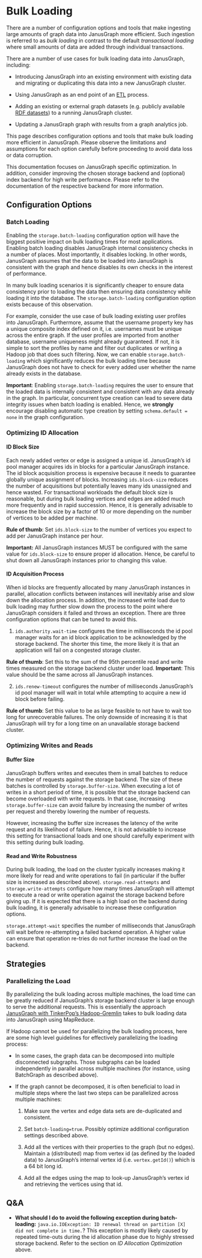 Bulk Loading
============

There are a number of configuration options and tools that make
ingesting large amounts of graph data into JanusGraph more efficient.
Such ingestion is referred to as *bulk loading* in contrast to the
default *transactional loading* where small amounts of data are added
through individual transactions.

There are a number of use cases for bulk loading data into JanusGraph,
including:

-   Introducing JanusGraph into an existing environment with existing
    data and migrating or duplicating this data into a new JanusGraph
    cluster.

-   Using JanusGraph as an end point of an
    [ETL](http://en.wikipedia.org/wiki/Extract,_transform,_load)
    process.

-   Adding an existing or external graph datasets (e.g. publicly
    available [RDF datasets](http://linkeddata.org/)) to a running
    JanusGraph cluster.

-   Updating a JanusGraph graph with results from a graph analytics job.

This page describes configuration options and tools that make bulk
loading more efficient in JanusGraph. Please observe the limitations and
assumptions for each option carefully before proceeding to avoid data
loss or data corruption.

This documentation focuses on JanusGraph specific optimization. In
addition, consider improving the chosen storage backend and (optional)
index backend for high write performance. Please refer to the
documentation of the respective backend for more information.

Configuration Options
---------------------

### Batch Loading

Enabling the `storage.batch-loading` configuration option will have the
biggest positive impact on bulk loading times for most applications.
Enabling batch loading disables JanusGraph internal consistency checks
in a number of places. Most importantly, it disables locking. In other
words, JanusGraph assumes that the data to be loaded into JanusGraph is
consistent with the graph and hence disables its own checks in the
interest of performance.

In many bulk loading scenarios it is significantly cheaper to ensure
data consistency prior to loading the data then ensuring data
consistency while loading it into the database. The
`storage.batch-loading` configuration option exists because of this
observation.

For example, consider the use case of bulk loading existing user
profiles into JanusGraph. Furthermore, assume that the username property
key has a unique composite index defined on it, i.e. usernames must be
unique across the entire graph. If the user profiles are imported from
another database, username uniqueness might already guaranteed. If not,
it is simple to sort the profiles by name and filter out duplicates or
writing a Hadoop job that does such filtering. Now, we can enable
`storage.batch-loading` which significantly reduces the bulk loading
time because JanusGraph does not have to check for every added user
whether the name already exists in the database.

**Important**: Enabling `storage.batch-loading` requires the user to
ensure that the loaded data is internally consistent and consistent with
any data already in the graph. In particular, concurrent type creation
can lead to severe data integrity issues when batch loading is enabled.
Hence, we **strongly** encourage disabling automatic type creation by
setting `schema.default = none` in the graph configuration.

### Optimizing ID Allocation

#### ID Block Size

Each newly added vertex or edge is assigned a unique id. JanusGraph’s id
pool manager acquires ids in blocks for a particular JanusGraph
instance. The id block acquisition process is expensive because it needs
to guarantee globally unique assignment of blocks. Increasing
`ids.block-size` reduces the number of acquisitions but potentially
leaves many ids unassigned and hence wasted. For transactional workloads
the default block size is reasonable, but during bulk loading vertices
and edges are added much more frequently and in rapid succession. Hence,
it is generally advisable to increase the block size by a factor of 10
or more depending on the number of vertices to be added per machine.

**Rule of thumb**: Set `ids.block-size` to the number of vertices you
expect to add per JanusGraph instance per hour.

**Important:** All JanusGraph instances MUST be configured with the same
value for `ids.block-size` to ensure proper id allocation. Hence, be
careful to shut down all JanusGraph instances prior to changing this
value.

#### ID Acquisition Process

When id blocks are frequently allocated by many JanusGraph instances in
parallel, allocation conflicts between instances will inevitably arise
and slow down the allocation process. In addition, the increased write
load due to bulk loading may further slow down the process to the point
where JanusGraph considers it failed and throws an exception. There are
three configuration options that can be tuned to avoid this.

1) `ids.authority.wait-time` configures the time in milliseconds the id
pool manager waits for an id block application to be acknowledged by the
storage backend. The shorter this time, the more likely it is that an
application will fail on a congested storage cluster.

**Rule of thumb**: Set this to the sum of the 95th percentile read and
write times measured on the storage backend cluster under load.
**Important**: This value should be the same across all JanusGraph
instances.

2) `ids.renew-timeout` configures the number of milliseconds
JanusGraph’s id pool manager will wait in total while attempting to
acquire a new id block before failing.

**Rule of thumb**: Set this value to be as large feasible to not have to
wait too long for unrecoverable failures. The only downside of
increasing it is that JanusGraph will try for a long time on an
unavailable storage backend cluster.

### Optimizing Writes and Reads

#### Buffer Size

JanusGraph buffers writes and executes them in small batches to reduce
the number of requests against the storage backend. The size of these
batches is controlled by `storage.buffer-size`. When executing a lot of
writes in a short period of time, it is possible that the storage
backend can become overloaded with write requests. In that case,
increasing `storage.buffer-size` can avoid failure by increasing the
number of writes per request and thereby lowering the number of
requests.

However, increasing the buffer size increases the latency of the write
request and its likelihood of failure. Hence, it is not advisable to
increase this setting for transactional loads and one should carefully
experiment with this setting during bulk loading.

#### Read and Write Robustness

During bulk loading, the load on the cluster typically increases making
it more likely for read and write operations to fail (in particular if
the buffer size is increased as described above).
`storage.read-attempts` and `storage.write-attempts` configure how many
times JanusGraph will attempt to execute a read or write operation
against the storage backend before giving up. If it is expected that
there is a high load on the backend during bulk loading, it is generally
advisable to increase these configuration options.

`storage.attempt-wait` specifies the number of milliseconds that
JanusGraph will wait before re-attempting a failed backend operation. A
higher value can ensure that operation re-tries do not further increase
the load on the backend.

Strategies
----------

### Parallelizing the Load

By parallelizing the bulk loading across multiple machines, the load
time can be greatly reduced if JanusGraph’s storage backend cluster is
large enough to serve the additional requests. This is essentially the
approach [JanusGraph with TinkerPop’s Hadoop-Gremlin](hadoop.md) takes to bulk loading data into JanusGraph
using MapReduce.

If Hadoop cannot be used for parallelizing the bulk loading process,
here are some high level guidelines for effectively parallelizing the
loading process:

-   In some cases, the graph data can be decomposed into multiple
    disconnected subgraphs. Those subgraphs can be loaded independently
    in parallel across multiple machines (for instance, using BatchGraph
    as described above).

-   If the graph cannot be decomposed, it is often beneficial to load in
    multiple steps where the last two steps can be parallelized across
    multiple machines:

    1.  Make sure the vertex and edge data sets are de-duplicated and
        consistent.

    2.  Set `batch-loading=true`. Possibly optimize additional
        configuration settings described above.

    3.  Add all the vertices with their properties to the graph (but no
        edges). Maintain a (distributed) map from vertex id (as defined
        by the loaded data) to JanusGraph’s internal vertex id (i.e.
        `vertex.getId()`) which is a 64 bit long id.

    4.  Add all the edges using the map to look-up JanusGraph’s vertex
        id and retrieving the vertices using that id.

Q&A
---

-   **What should I do to avoid the following exception during
    batch-loading:**
    `java.io.IOException: ID renewal thread on partition [X] did not complete in time.`?
    This exception is mostly likely caused by repeated time-outs during
    the id allocation phase due to highly stressed storage backend.
    Refer to the section on *ID Allocation Optimization* above.
